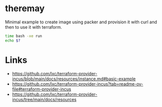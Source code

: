 # theremay

Minimal example to create image using packer and provision it with curl and then to use it with terraform.

```bash
time bash -xe run
echo $?
```

# Links

- https://github.com/lxc/terraform-provider-incus/blob/main/docs/resources/instance.md#basic-example
- https://github.com/lxc/terraform-provider-incus?tab=readme-ov-file#terraform-provider-incus
- https://github.com/lxc/terraform-provider-incus/tree/main/docs/resources